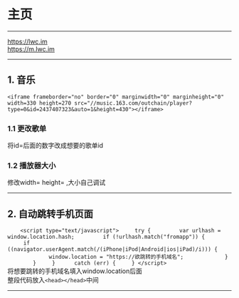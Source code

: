 # 主页
**********************
https://lwc.im  
https://m.lwc.im

*********************
## 1. 音乐
`<iframe frameborder="no" border="0" marginwidth="0" marginheight="0" width=330 height=270 src="//music.163.com/outchain/player?type=0&id=2437407323&auto=1&height=430"></iframe>`  
  

### 1.1 更改歌单
将id=后面的数字改成想要的歌单id
 

### 1.2 播放器大小 
修改width= height= ,大小自己调试  
  
**********************
## 2. 自动跳转手机页面
`    <script type="text/javascript">
            try {
                var urlhash = window.location.hash;
                if (!urlhash.match("fromapp")) {
                    if ((navigator.userAgent.match(/(iPhone|iPod|Android|ios|iPad)/i))) {
                        window.location = "https://欲跳转的手机域名";
                    }
                }
            } 
            catch (err) {
            }
    </script>`  
    将想要跳转的手机域名填入window.location后面  
    整段代码放入`<head></head>`中间  

**********************
